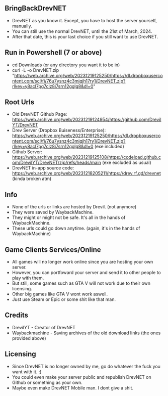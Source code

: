 ## BringBackDrevNET
- DrevNET as you know it. Except, you have to host the server yourself, manually.
- You can still use the normal DrevNET, until the 21st of March, 2024.
- After that date, this is your last choice if you still want to use DrevNET.

## Run in Powershell (7 or above)
- cd Downloads (or any directory you want it to be in)
- curl -L -o DrevNET.zip "https://web.archive.org/web/20231219125250/https://dl.dropboxusercontent.com/scl/fi/76u7ysnz4c3mjqjh17ry1/DrevNET.zip?rlkey=y8acl7pg7clz8i7srn12gglg8&dl=0"

## Root Urls
- Old DrevNET Github Page: https://web.archive.org/web/20231219124954/https://github.com/DrevilYT/DrevNET
- Drev Server (Dropbox Buiseness/Enterprise): https://web.archive.org/web/20231219125250/https://dl.dropboxusercontent.com/scl/fi/76u7ysnz4c3mjqjh17ry1/DrevNET.zip?rlkey=y8acl7pg7clz8i7srn12gglg8&dl=0 (exe included)
- Github Server: https://web.archive.org/web/20231219125108/https://codeload.github.com/DrevilYT/DrevNET/zip/refs/heads/main (exe excluded as usual)
- DrevNET in-app source code: https://web.archive.org/web/20231218205211/https://drev.rf.gd/drevnet (kinda broken atm)

## Info
- None of the urls or links are hosted by Drevil. (not anymore)
- They were saved by WaybackMachine.
- They might or might not be safe. It's all in the hands of WaybackMachine.
- These urls could go down anytime. (again, it's in the hands of WaybackMachine)

## Game Clients Services/Online
- All games will no longer work online since you are hosting your own server.
- However, you can portfoward your server and send it to other people to play with them.
- But still, some games such as GTA V will not work due to their own licensing.
- Other big games like GTA V wont work aswell.
- Just use Steam or Epic or some shit like that man.

## Credits
- DrevilYT - Creator of DrevNET
- Waybackmachine - Saving archives of the old download links (the ones provided above)

## Licensing
- Since DrevNET is no longer owned by me, go do whatever the fuck you want with it. :)
- You could even make your server public and republish DrevNET on Github or something as your own.
- Maybe even make DrevNET Mobile man. I dont give a shit.